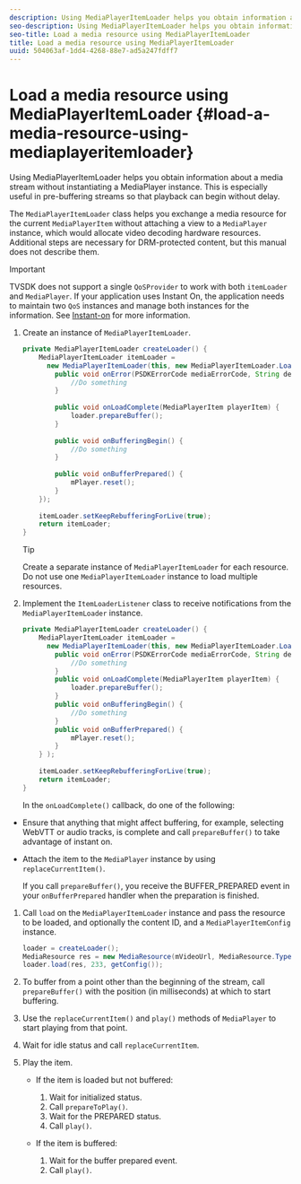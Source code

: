 ```yaml
---
description: Using MediaPlayerItemLoader helps you obtain information about a media stream without instantiating a MediaPlayer instance. This is especially useful in pre-buffering streams so that playback can begin without delay.
seo-description: Using MediaPlayerItemLoader helps you obtain information about a media stream without instantiating a MediaPlayer instance. This is especially useful in pre-buffering streams so that playback can begin without delay.
seo-title: Load a media resource using MediaPlayerItemLoader
title: Load a media resource using MediaPlayerItemLoader
uuid: 504063af-1dd4-4268-88e7-ad5a247fdff7
---
```


# Load a media resource using MediaPlayerItemLoader {#load-a-media-resource-using-mediaplayeritemloader}

Using MediaPlayerItemLoader helps you obtain information about a media stream without instantiating a MediaPlayer instance. This is especially useful in pre-buffering streams so that playback can begin without delay.

The `MediaPlayerItemLoader` class helps you exchange a media resource for the current `MediaPlayerItem` without attaching a view to a `MediaPlayer` instance, which would allocate video decoding hardware resources. Additional steps are necessary for DRM-protected content, but this manual does not describe them.

>[!IMPORTANT]
>
>TVSDK does not support a single `QoSProvider` to work with both `itemLoader` and `MediaPlayer`. If your application uses Instant On, the application needs to maintain two `QoS` instances and manage both instances for the information. See [Instant-on](../../android-3.0-content-playback-options-android2/buffering-configuration/android-3.0-instant-on.md) for more information.

1. Create an instance of `MediaPlayerItemLoader`.

   ```java
   private MediaPlayerItemLoader createLoader() { 
       MediaPlayerItemLoader itemLoader =   
         new MediaPlayerItemLoader(this, new MediaPlayerItemLoader.LoaderListener() { 
           public void onError(PSDKErrorCode mediaErrorCode, String description) { 
               //Do something 
           } 
    
           public void onLoadComplete(MediaPlayerItem playerItem) { 
               loader.prepareBuffer(); 
           } 
    
           public void onBufferingBegin() { 
               //Do something 
           } 
    
           public void onBufferPrepared() { 
               mPlayer.reset(); 
           }  
       }); 
    
       itemLoader.setKeepRebufferingForLive(true); 
       return itemLoader; 
   } 
   
   ```

   >[!TIP]
   >
   >Create a separate instance of `MediaPlayerItemLoader` for each resource. Do not use one `MediaPlayerItemLoader` instance to load multiple resources.

1. Implement the `ItemLoaderListener` class to receive notifications from the `MediaPlayerItemLoader` instance.

   ```java
   private MediaPlayerItemLoader createLoader() { 
       MediaPlayerItemLoader itemLoader =   
         new MediaPlayerItemLoader(this, new MediaPlayerItemLoader.LoaderListener() { 
           public void onError(PSDKErrorCode mediaErrorCode, String description) { 
               //Do something 
           } 
           public void onLoadComplete(MediaPlayerItem playerItem) { 
               loader.prepareBuffer(); 
           } 
           public void onBufferingBegin() { 
               //Do something 
           } 
           public void onBufferPrepared() { 
               mPlayer.reset(); 
           }  
       } ); 
     
       itemLoader.setKeepRebufferingForLive(true); 
       return itemLoader; 
   }
   ```

   In the `onLoadComplete()` callback, do one of the following:

* Ensure that anything that might affect buffering, for example, selecting WebVTT or audio tracks, is complete and call `prepareBuffer()` to take advantage of instant on. 
* Attach the item to the `MediaPlayer` instance by using `replaceCurrentItem()`.

   If you call `prepareBuffer()`, you receive the BUFFER_PREPARED event in your `onBufferPrepared` handler when the preparation is finished. 
1. Call `load` on the `MediaPlayerItemLoader` instance and pass the resource to be loaded, and optionally the content ID, and a `MediaPlayerItemConfig` instance.

   ```java
   loader = createLoader(); 
   MediaResource res = new MediaResource(mVideoUrl, MediaResource.Type.HLS, metadata); 
   loader.load(res, 233, getConfig());
   ```

1. To buffer from a point other than the beginning of the stream, call `prepareBuffer()` with the position (in milliseconds) at which to start buffering.
1. Use the `replaceCurrentItem()` and `play()` methods of `MediaPlayer` to start playing from that point.
1. Wait for idle status and call `replaceCurrentItem`.
1. Play the item.

    * If the item is loaded but not buffered:

        1. Wait for initialized status. 
        1. Call `prepareToPlay()`. 
        1. Wait for the PREPARED status. 
        1. Call `play()`.

    * If the item is buffered:

        1. Wait for the buffer prepared event. 
        1. Call `play()`.